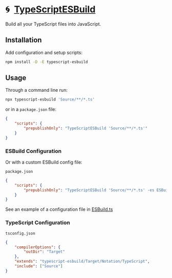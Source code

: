 # 🌀 [TypeScriptESBuild]

Build all your TypeScript files into JavaScript.

## Installation

Add configuration and setup scripts:

```sh
npm install -D -E typescript-esbuild
```

## Usage

Through a command line run:

```sh
npx typescript-esbuild 'Source/**/*.ts'
```

or in a `package.json` file:

```json
{
	"scripts": {
		"prepublishOnly": "TypeScriptESBuild 'Source/**/*.ts'"
	}
}
```

### ESBuild Configuration

Or with a custom ESBuild config file:

`package.json`

```json
{
	"scripts": {
		"prepublishOnly": "TypeScriptESBuild 'Source/**/*.ts' -es ESBuild.ts"
	}
}
```

See an example of a configuration file in
[ESBuild.ts](Source/Variable/ESBuild.ts)

### TypeScript Configuration

`tsconfig.json`

```json
{
	"compilerOptions": {
		"outDir": "Target"
	},
	"extends": "typescript-esbuild/Target/Notation/TypeScript",
	"include": ["Source"]
}
```

[ESBuild]: https://NPMJS.Org/esbuild
[TypeDoc]: https://NPMJS.Org/typedoc
[TypeScriptESBuild]: https://NPMJS.Org/typescript-esbuild
